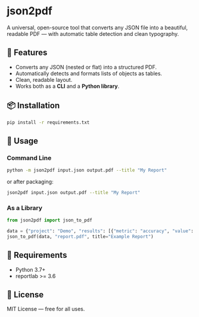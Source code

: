 # json2pdf

A universal, open-source tool that converts any JSON file into a beautiful, readable PDF — with automatic table detection and clean typography.

## 🚀 Features
- Converts any JSON (nested or flat) into a structured PDF.
- Automatically detects and formats lists of objects as tables.
- Clean, readable layout.
- Works both as a **CLI** and a **Python library**.

## 📦 Installation
```bash
pip install -r requirements.txt
```

## 🧰 Usage

### Command Line
```bash
python -m json2pdf input.json output.pdf --title "My Report"
```
or after packaging:
```bash
json2pdf input.json output.pdf --title "My Report"
```

### As a Library
```python
from json2pdf import json_to_pdf

data = {"project": "Demo", "results": [{"metric": "accuracy", "value": 0.98}]}
json_to_pdf(data, "report.pdf", title="Example Report")
```

## 🧾 Requirements
- Python 3.7+
- reportlab >= 3.6

## 📝 License
MIT License — free for all uses.
